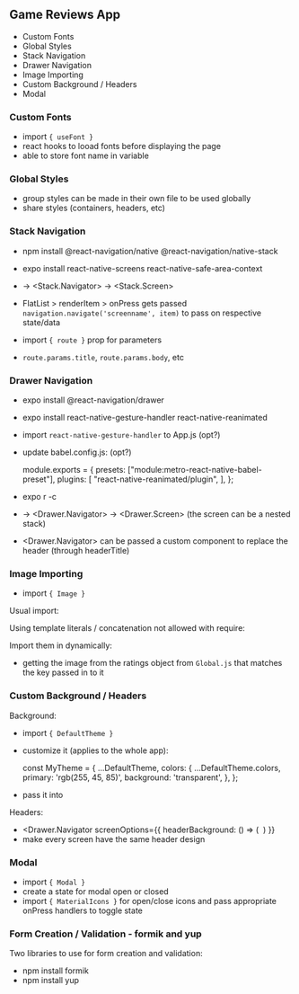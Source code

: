## Game Reviews App

- Custom Fonts
- Global Styles
- Stack Navigation
- Drawer Navigation
- Image Importing
- Custom Background / Headers
- Modal

### Custom Fonts

- import `{ useFont }`
- react hooks to looad fonts before displaying the page
- able to store font name in variable

### Global Styles

- group styles can be made in their own file to be used globally
- share styles (containers, headers, etc)

### Stack Navigation

- npm install @react-navigation/native @react-navigation/native-stack
- expo install react-native-screens react-native-safe-area-context
- <NavigationContainer> -> <Stack.Navigator> -> <Stack.Screen>

- FlatList > renderItem > onPress gets passed `navigation.navigate('screenname', item)` to pass on respective state/data
- import `{ route }` prop for parameters
- `route.params.title`, `route.params.body`, etc

### Drawer Navigation

- expo install @react-navigation/drawer
- expo install react-native-gesture-handler react-native-reanimated
- import `react-native-gesture-handler` to App.js (opt?)
- update babel.config.js: (opt?)

  module.exports = {
  presets: ["module:metro-react-native-babel-preset"],
  plugins: [
  "react-native-reanimated/plugin",
  ],
  };

- expo r -c

- <NavigationContainer> -> <Drawer.Navigator> -> <Drawer.Screen> (the screen can be a nested stack)
- <Drawer.Navigator> can be passed a custom component to replace the header (through headerTitle)

### Image Importing

- import `{ Image }`

Usual import:

<!-- - <Image source={require('../assets/rating-1.png')} /> -->

Using template literals / concatenation not allowed with require:

<!-- - <Image source={require(`../assets/rating-${item.rating}.png`)} /> -->

Import them in dynamically:

<!-- <Image source={images.ratings[item.rating]} /> -->

- getting the image from the ratings object from `Global.js` that matches the key passed in to it

### Custom Background / Headers

Background:

- import `{ DefaultTheme }`
- customize it (applies to the whole app):

  const MyTheme = {
  ...DefaultTheme,
  colors: {
  ...DefaultTheme.colors,
  primary: 'rgb(255, 45, 85)',
  background: 'transparent',
  },
  };

- pass it into <NavigationContainer theme={myTheme}>

Headers:

- <Drawer.Navigator screenOptions={{ headerBackground: () => ( <Image source={} style={} /> ) }}
- make every screen have the same header design

### Modal

- import `{ Modal }`
- create a state for modal open or closed
- import `{ MaterialIcons }` for open/close icons and pass appropriate onPress handlers to toggle state

### Form Creation / Validation - formik and yup

Two libraries to use for form creation and validation:

- npm install formik
- npm install yup
